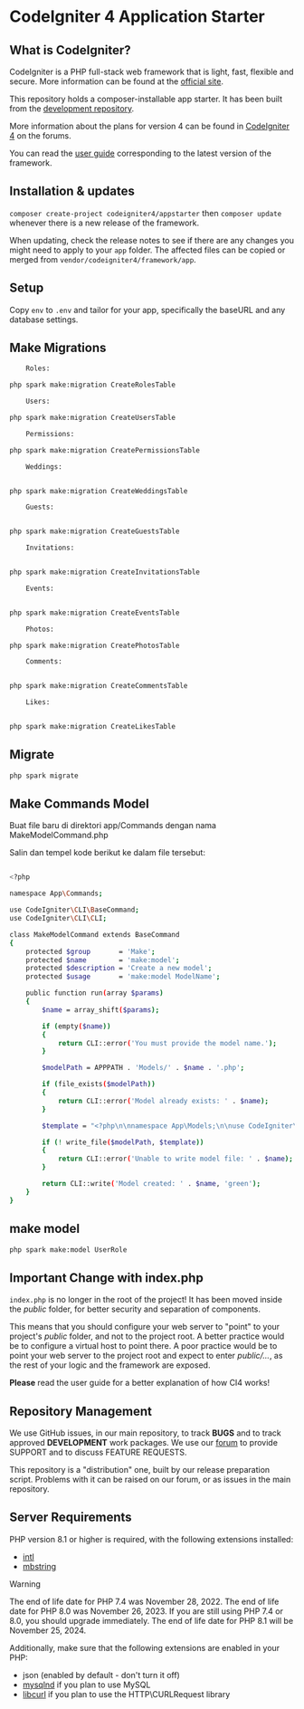 # CodeIgniter 4 Application Starter

## What is CodeIgniter?

CodeIgniter is a PHP full-stack web framework that is light, fast, flexible and secure.
More information can be found at the [official site](https://codeigniter.com).

This repository holds a composer-installable app starter.
It has been built from the
[development repository](https://github.com/codeigniter4/CodeIgniter4).

More information about the plans for version 4 can be found in [CodeIgniter 4](https://forum.codeigniter.com/forumdisplay.php?fid=28) on the forums.

You can read the [user guide](https://codeigniter.com/user_guide/)
corresponding to the latest version of the framework.

## Installation & updates

`composer create-project codeigniter4/appstarter` then `composer update` whenever
there is a new release of the framework.

When updating, check the release notes to see if there are any changes you might need to apply
to your `app` folder. The affected files can be copied or merged from
`vendor/codeigniter4/framework/app`.

## Setup

Copy `env` to `.env` and tailor for your app, specifically the baseURL
and any database settings.

## Make Migrations
```bash
    Roles:

php spark make:migration CreateRolesTable

    Users:

php spark make:migration CreateUsersTable

    Permissions:

php spark make:migration CreatePermissionsTable

    Weddings:


php spark make:migration CreateWeddingsTable

    Guests:


php spark make:migration CreateGuestsTable

    Invitations:


php spark make:migration CreateInvitationsTable

    Events:


php spark make:migration CreateEventsTable

    Photos:

php spark make:migration CreatePhotosTable

    Comments:


php spark make:migration CreateCommentsTable

    Likes:


php spark make:migration CreateLikesTable
```

## Migrate
```bash
php spark migrate
```

## Make Commands Model

<p>Buat file baru di direktori app/Commands dengan nama MakeModelCommand.php</p>
<p>Salin dan tempel kode berikut ke dalam file tersebut:</p>

```bash

<?php

namespace App\Commands;

use CodeIgniter\CLI\BaseCommand;
use CodeIgniter\CLI\CLI;

class MakeModelCommand extends BaseCommand
{
    protected $group       = 'Make';
    protected $name        = 'make:model';
    protected $description = 'Create a new model';
    protected $usage       = 'make:model ModelName';

    public function run(array $params)
    {
        $name = array_shift($params);

        if (empty($name))
        {
            return CLI::error('You must provide the model name.');
        }

        $modelPath = APPPATH . 'Models/' . $name . '.php';

        if (file_exists($modelPath))
        {
            return CLI::error('Model already exists: ' . $name);
        }

        $template = "<?php\n\nnamespace App\Models;\n\nuse CodeIgniter\Model;\n\nclass $name extends Model\n{\n    protected \$table = '';\n    protected \$primaryKey = 'id';\n    protected \$allowedFields = [];\n}\n";

        if (! write_file($modelPath, $template))
        {
            return CLI::error('Unable to write model file: ' . $name);
        }

        return CLI::write('Model created: ' . $name, 'green');
    }
}

```

## make model
```bash
php spark make:model UserRole

```

## Important Change with index.php

`index.php` is no longer in the root of the project! It has been moved inside the *public* folder,
for better security and separation of components.

This means that you should configure your web server to "point" to your project's *public* folder, and
not to the project root. A better practice would be to configure a virtual host to point there. A poor practice would be to point your web server to the project root and expect to enter *public/...*, as the rest of your logic and the
framework are exposed.

**Please** read the user guide for a better explanation of how CI4 works!

## Repository Management

We use GitHub issues, in our main repository, to track **BUGS** and to track approved **DEVELOPMENT** work packages.
We use our [forum](http://forum.codeigniter.com) to provide SUPPORT and to discuss
FEATURE REQUESTS.

This repository is a "distribution" one, built by our release preparation script.
Problems with it can be raised on our forum, or as issues in the main repository.

## Server Requirements

PHP version 8.1 or higher is required, with the following extensions installed:

- [intl](http://php.net/manual/en/intl.requirements.php)
- [mbstring](http://php.net/manual/en/mbstring.installation.php)

> [!WARNING]
> The end of life date for PHP 7.4 was November 28, 2022.
> The end of life date for PHP 8.0 was November 26, 2023.
> If you are still using PHP 7.4 or 8.0, you should upgrade immediately.
> The end of life date for PHP 8.1 will be November 25, 2024.

Additionally, make sure that the following extensions are enabled in your PHP:

- json (enabled by default - don't turn it off)
- [mysqlnd](http://php.net/manual/en/mysqlnd.install.php) if you plan to use MySQL
- [libcurl](http://php.net/manual/en/curl.requirements.php) if you plan to use the HTTP\CURLRequest library
